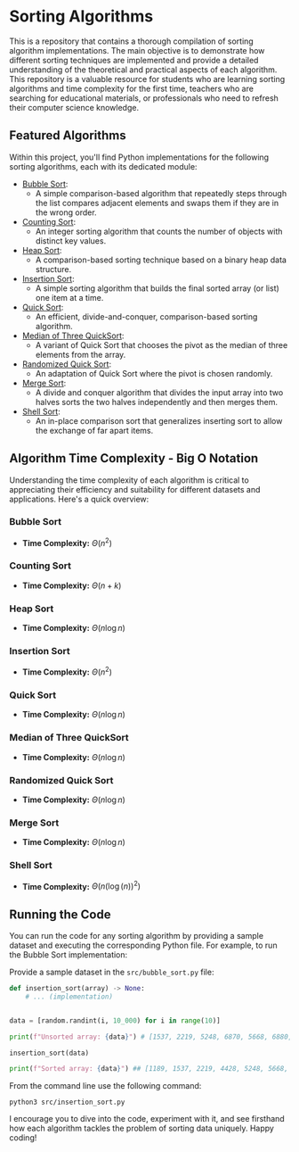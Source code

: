 # Sorting Algorithms

This is a repository that contains a thorough compilation of sorting algorithm implementations. The main objective is to demonstrate how different sorting techniques are implemented and provide a detailed understanding of the theoretical and practical aspects of each algorithm. This repository is a valuable resource for students who are learning sorting algorithms and time complexity for the first time, teachers who are searching for educational materials, or professionals who need to refresh their computer science knowledge.

## Featured Algorithms

Within this project, you'll find Python implementations for the following sorting algorithms, each with its dedicated module:

- [Bubble Sort](./src/bubble_sort.py):
  - A simple comparison-based algorithm that repeatedly steps through the list compares adjacent elements and swaps them if they are in the wrong order.
- [Counting Sort](./src/counting_sort.py):
  - An integer sorting algorithm that counts the number of objects with distinct key values.
- [Heap Sort](./src/heap_sort.py):
  - A comparison-based sorting technique based on a binary heap data structure.
- [Insertion Sort](./src/insertion_sort.py):
  - A simple sorting algorithm that builds the final sorted array (or list) one item at a time.
- [Quick Sort](./src/quick_sort.py):
  - An efficient, divide-and-conquer, comparison-based sorting algorithm.
- [Median of Three QuickSort](./src/median_of_three_quicksort.py):
  - A variant of Quick Sort that chooses the pivot as the median of three elements from the array.
- [Randomized Quick Sort](./src/random_quick_sort.py):
  - An adaptation of Quick Sort where the pivot is chosen randomly.
- [Merge Sort](./src/merge_sort.py):
  - A divide and conquer algorithm that divides the input array into two halves sorts the two halves independently and then merges them.
- [Shell Sort](./src/shell_sort.py):
  - An in-place comparison sort that generalizes inserting sort to allow the exchange of far apart items.

## Algorithm Time Complexity - Big O Notation

Understanding the time complexity of each algorithm is critical to appreciating their efficiency and suitability for different datasets and applications. Here's a quick overview:

### Bubble Sort

- **Time Complexity:** $Θ(n^2)$

### Counting Sort

- **Time Complexity:** $Θ(n+k)$

### Heap Sort

- **Time Complexity:** $Θ(n \log n)$

### Insertion Sort

- **Time Complexity:** $Θ(n^2)$

### Quick Sort

- **Time Complexity:** $Θ(n \log n)$

### Median of Three QuickSort

- **Time Complexity:** $Θ(n \log n)$

### Randomized Quick Sort

- **Time Complexity:** $Θ(n \log n)$

### Merge Sort

- **Time Complexity:** $Θ(n \log n)$

### Shell Sort

- **Time Complexity:** $Θ(n(\log(n))^2)$

## Running the Code

You can run the code for any sorting algorithm by providing a sample dataset and executing the corresponding Python file. For example, to run the Bubble Sort implementation:

Provide a sample dataset in the `src/bubble_sort.py` file:

```python
def insertion_sort(array) -> None:
    # ... (implementation)


data = [random.randint(i, 10_000) for i in range(10)]

print(f"Unsorted array: {data}") # [1537, 2219, 5248, 6870, 5668, 6880, 4428, 9529, 8232, 1189]

insertion_sort(data)

print(f"Sorted array: {data}") ## [1189, 1537, 2219, 4428, 5248, 5668, 6870, 6880, 8232, 9529]
```

From the command line use the following command:

```shell
python3 src/insertion_sort.py
```

I encourage you to dive into the code, experiment with it, and see firsthand how each algorithm tackles the problem of sorting data uniquely. Happy coding!
